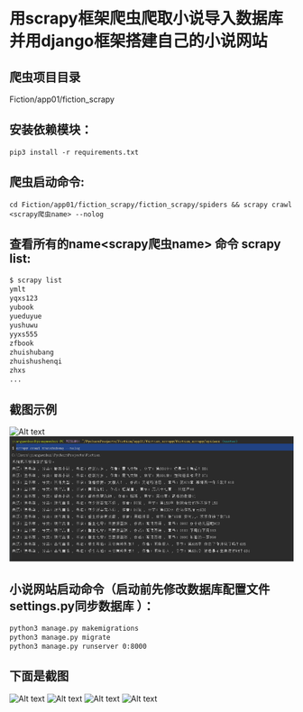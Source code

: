 用scrapy框架爬虫爬取小说导入数据库并用django框架搭建自己的小说网站
==== 

爬虫项目目录
-------  
Fiction/app01/fiction_scrapy

安装依赖模块：
-------  
    pip3 install -r requirements.txt

爬虫启动命令:
-------  
    cd Fiction/app01/fiction_scrapy/fiction_scrapy/spiders && scrapy crawl <scrapy爬虫name> --nolog

查看所有的name<scrapy爬虫name> 命令 scrapy list:
-------  
    $ scrapy list
    ymlt
    yqxs123
    yubook
    yueduyue
    yushuwu
    yyxs555
    zfbook
    zhuishubang
    zhuishushenqi
    zhxs
    ...

截图示例
-------  
![Alt text](1.png)
![Alt text](6.png)

小说网站启动命令（启动前先修改数据库配置文件settings.py同步数据库 ）：
-------  
    python3 manage.py makemigrations
    python3 manage.py migrate
    python3 manage.py runserver 0:8000

下面是截图
-------  
![Alt text](2.png)
![Alt text](3.png)
![Alt text](4.png)
![Alt text](5.png)

